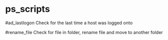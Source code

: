 # ps_scripts

#ad_lastlogon
Check for the last time a host was logged onto

#rename_file
Check for file in folder, rename file and move to another folder
